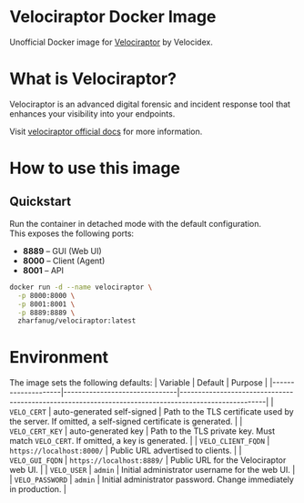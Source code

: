 # Velociraptor Docker Image

Unofficial Docker image for [Velociraptor](https://github.com/Velocidex/velociraptor) by Velocidex.

# What is Velociraptor?

Velociraptor is an advanced digital forensic and incident response tool that enhances your visibility into your endpoints.

Visit [velociraptor official docs](https://docs.velociraptor.app/) for more information.

# How to use this image

## Quickstart

Run the container in detached mode with the default configuration.  
This exposes the following ports:

- **8889** – GUI (Web UI)
- **8000** – Client (Agent)
- **8001** – API  

```bash
docker run -d --name velociraptor \
  -p 8000:8000 \
  -p 8001:8001 \
  -p 8889:8889 \
  zharfanug/velociraptor:latest
```

# Environment

The image sets the following defaults:
| Variable           | Default                       | Purpose                                                                                             |
|--------------------|-------------------------------|-----------------------------------------------------------------------------------------------------|
| `VELO_CERT`        | auto-generated self-signed    | Path to the TLS certificate used by the server. If omitted, a self-signed certificate is generated. |
| `VELO_CERT_KEY`    | auto-generated key            | Path to the TLS private key. Must match `VELO_CERT`. If omitted, a key is generated.                |
| `VELO_CLIENT_FQDN` | `https://localhost:8000/`     | Public URL advertised to clients.                                                                   |
| `VELO_GUI_FQDN`    | `https://localhost:8889/`     | Public URL for the Velociraptor web UI.                                                             |
| `VELO_USER`        | `admin`                       | Initial administrator username for the web UI.                                                      |
| `VELO_PASSWORD`    | `admin`                       | Initial administrator password. Change immediately in production.                                   |
